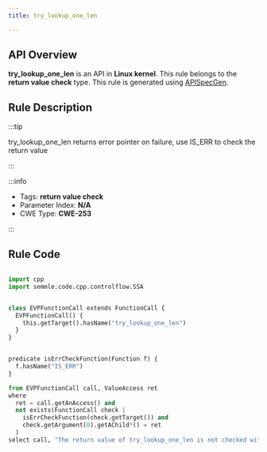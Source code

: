 ```yaml
---
title: try_lookup_one_len

---
```



## API Overview
**try_lookup_one_len** is an API in **Linux kernel**. This rule belongs to the **return value check** type. This rule is generated using [APISpecGen](../../tools/APISpecGen).
## Rule Description

:::tip

try_lookup_one_len returns error pointer on failure, use IS_ERR to check the return value

:::

:::info

- Tags: **return value check**
- Parameter Index: **N/A**
- CWE Type: **CWE-253**

:::

## Rule Code
```python

import cpp
import semmle.code.cpp.controlflow.SSA


class EVPFunctionCall extends FunctionCall {
  EVPFunctionCall() {
    this.getTarget().hasName("try_lookup_one_len")
  }
}


predicate isErrCheckFunction(Function f) {
  f.hasName("IS_ERR") 
}

from EVPFunctionCall call, ValueAccess ret
where
  ret = call.getAnAccess() and
  not exists(FunctionCall check |
    isErrCheckFunction(check.getTarget()) and
    check.getArgument(0).getAChild*() = ret
  )
select call, "The return value of try_lookup_one_len is not checked with IS_ERR."
    
```